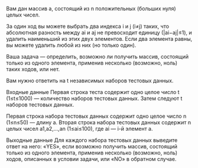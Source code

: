 Вам дан массив a, состоящий из n положительных (больших нуля) целых чисел.

За один ход вы можете выбрать два индекса i и j (i≠j) таких, что абсолютная разность между ai и aj не превосходит единицу (|ai−aj|≤1), и удалить наименьший из этих двух элементов. Если два элемента равны, вы можете удалить любой из них (но только один).

Ваша задача — определить, возможно ли получить массив, состоящий только из одного элемента, применив несколько (возможно, ноль) таких ходов, или нет.

Вам нужно ответить на t независимых наборов тестовых данных.

Входные данные
Первая строка теста содержит одно целое число t (1≤t≤1000) — количество наборов тестовых данных. Затем следуют t наборов тестовых данных.

Первая строка набора тестовых данных содержит одно целое число n (1≤n≤50) — длину a. Вторая строка набора тестовых данных содержит n целых чисел a1,a2,…,an (1≤ai≤100), где ai — i-й элемент a.

Выходные данные
Для каждого набора тестовых данных выведите ответ на него: «YES», если возможно получить массив, состоящий только из одного элемента, применив несколько (возможно, ноль) ходов, описанных в условии задачи, или «NO» в обратном случае.